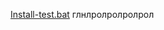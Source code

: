 [Install-test.bat](https://github.com/amd64fox/Test/releases/download/1/Install-test.bat)
глнлролролролрол
